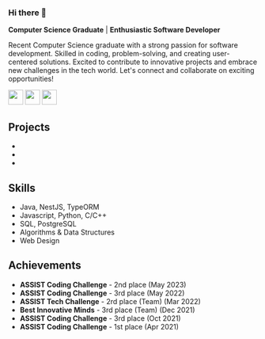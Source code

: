 ### Hi there 👋
**Computer Science Graduate** | **Enthusiastic Software Developer**

Recent Computer Science graduate with a strong passion for software development. Skilled in coding, problem-solving, and creating user-centered solutions. Excited to contribute to innovative projects and embrace new challenges in the tech world. Let's connect and collaborate on exciting opportunities!

[<img src="https://img.shields.io/badge/-Resume-white?logo=googledocs&logoColor=black" alt="" height=30 />](./PalaghianuFlorin_CV.pdf)
[<img src="https://img.shields.io/badge/-Linkedin-white?logo=linkedin&logoColor&color=blue" alt="" height=30 />](https://www.linkedin.com/in/florin-palaghianu/)
[<img src="https://img.shields.io/badge/-Leetcode-ffae00?logo=leetcode&logoColor=black" alt="" height=30 />](https://leetcode.com/palalele/)


## Projects
-
-
-

## Skills
- Java, NestJS, TypeORM
- Javascript, Python, C/C++
- SQL, PostgreSQL
- Algorithms & Data Structures
- Web Design

## Achievements
- **ASSIST Coding Challenge** - 2nd place       (May 2023)
- **ASSIST Coding Challenge** - 3rd place       (May 2022)
- **ASSIST Tech Challenge** - 2rd place (Team)  (Mar 2022)
- **Best Innovative Minds** - 3rd place (Team)  (Dec 2021)
- **ASSIST Coding Challenge** - 3rd place       (Oct 2021) 
- **ASSIST Coding Challenge** - 1st place       (Apr 2021)

<!--


**Palalele22/Palalele22** is a ✨ _special_ ✨ repository because its `README.md` (this file) appears on your GitHub profile.

Here are some ideas to get you started:

- 🔭 I’m currently working on ...
- 🌱 I’m currently learning ...
- 👯 I’m looking to collaborate on ...
- 🤔 I’m looking for help with ...
- 💬 Ask me about ...
- 📫 How to reach me: ...
- 😄 Pronouns: ...
- ⚡ Fun fact: ...
-->
